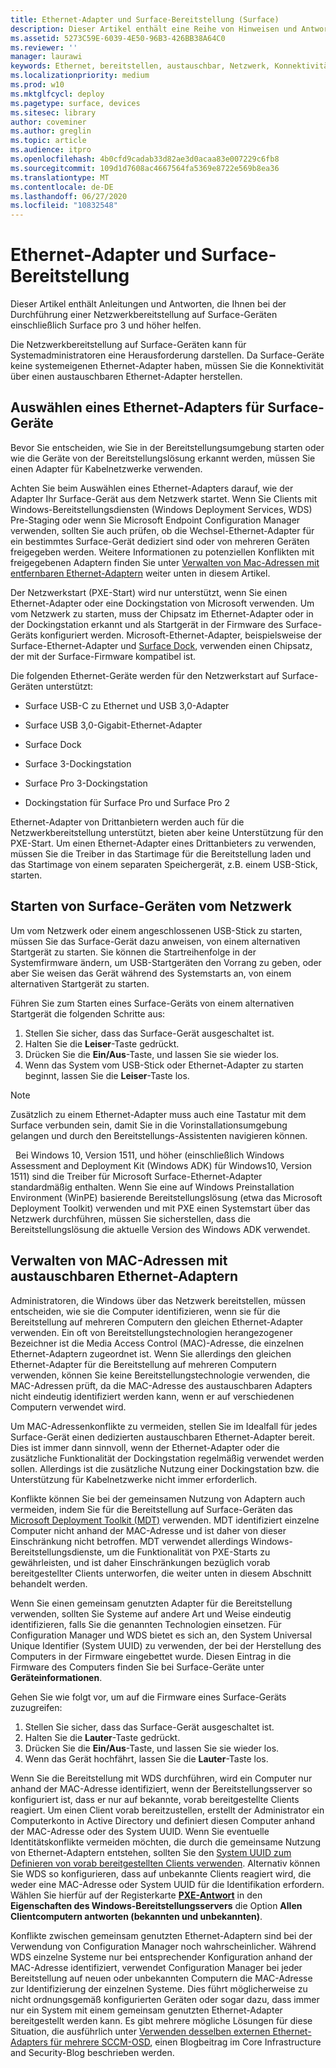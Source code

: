 ```yaml
---
title: Ethernet-Adapter und Surface-Bereitstellung (Surface)
description: Dieser Artikel enthält eine Reihe von Hinweisen und Antworten, auf die Sie bei der Netzwerkbereitstellung auf Surface-Geräten zurückgreifen können.
ms.assetid: 5273C59E-6039-4E50-96B3-426BB38A64C0
ms.reviewer: ''
manager: laurawi
keywords: Ethernet, bereitstellen, austauschbar, Netzwerk, Konnektivität, starten, Firmware, Gerät, Adapter, PXE-Start, USB
ms.localizationpriority: medium
ms.prod: w10
ms.mktglfcycl: deploy
ms.pagetype: surface, devices
ms.sitesec: library
author: coveminer
ms.author: greglin
ms.topic: article
ms.audience: itpro
ms.openlocfilehash: 4b0cfd9cadab33d82ae3d0acaa83e007229c6fb8
ms.sourcegitcommit: 109d1d7608ac4667564fa5369e8722e569b8ea36
ms.translationtype: MT
ms.contentlocale: de-DE
ms.lasthandoff: 06/27/2020
ms.locfileid: "10832548"
---
```

# Ethernet-Adapter und Surface-Bereitstellung


Dieser Artikel enthält Anleitungen und Antworten, die Ihnen bei der Durchführung einer Netzwerkbereitstellung auf Surface-Geräten einschließlich Surface pro 3 und höher helfen.

Die Netzwerkbereitstellung auf Surface-Geräten kann für Systemadministratoren eine Herausforderung darstellen. Da Surface-Geräte keine systemeigenen Ethernet-Adapter haben, müssen Sie die Konnektivität über einen austauschbaren Ethernet-Adapter herstellen.

##  <a name="select-an-ethernet-adapter-for-surface-devices"></a>Auswählen eines Ethernet-Adapters für Surface-Geräte


Bevor Sie entscheiden, wie Sie in der Bereitstellungsumgebung starten oder wie die Geräte von der Bereitstellungslösung erkannt werden, müssen Sie einen Adapter für Kabelnetzwerke verwenden.

Achten Sie beim Auswählen eines Ethernet-Adapters darauf, wie der Adapter Ihr Surface-Gerät aus dem Netzwerk startet. Wenn Sie Clients mit Windows-Bereitstellungsdiensten (Windows Deployment Services, WDS) Pre-Staging oder wenn Sie Microsoft Endpoint Configuration Manager verwenden, sollten Sie auch prüfen, ob die Wechsel-Ethernet-Adapter für ein bestimmtes Surface-Gerät dediziert sind oder von mehreren Geräten freigegeben werden. Weitere Informationen zu potenziellen Konflikten mit freigegebenen Adaptern finden Sie unter [Verwalten von Mac-Adressen mit entfernbaren Ethernet-Adaptern](#manage-mac-addresses) weiter unten in diesem Artikel.

Der Netzwerkstart (PXE-Start) wird nur unterstützt, wenn Sie einen Ethernet-Adapter oder eine Dockingstation von Microsoft verwenden. Um vom Netzwerk zu starten, muss der Chipsatz im Ethernet-Adapter oder in der Dockingstation erkannt und als Startgerät in der Firmware des Surface-Geräts konfiguriert werden. Microsoft-Ethernet-Adapter, beispielsweise der Surface-Ethernet-Adapter und [Surface Dock](https://www.microsoft.com/surface/accessories/surface-dock), verwenden einen Chipsatz, der mit der Surface-Firmware kompatibel ist.

Die folgenden Ethernet-Geräte werden für den Netzwerkstart auf Surface-Geräten unterstützt:

-   Surface USB-C zu Ethernet und USB 3,0-Adapter

-   Surface USB 3,0-Gigabit-Ethernet-Adapter

-   Surface Dock

-   Surface 3-Dockingstation

-   Surface Pro 3-Dockingstation

-   Dockingstation für Surface Pro und Surface Pro 2

Ethernet-Adapter von Drittanbietern werden auch für die Netzwerkbereitstellung unterstützt, bieten aber keine Unterstützung für den PXE-Start. Um einen Ethernet-Adapter eines Drittanbieters zu verwenden, müssen Sie die Treiber in das Startimage für die Bereitstellung laden und das Startimage von einem separaten Speichergerät, z.B. einem USB-Stick, starten.

##  <a name="boot-surface-devices-from-the-network"></a>Starten von Surface-Geräten vom Netzwerk

Um vom Netzwerk oder einem angeschlossenen USB-Stick zu starten, müssen Sie das Surface-Gerät dazu anweisen, von einem alternativen Startgerät zu starten. Sie können die Startreihenfolge in der Systemfirmware ändern, um USB-Startgeräten den Vorrang zu geben, oder aber Sie weisen das Gerät während des Systemstarts an, von einem alternativen Startgerät zu starten.

Führen Sie zum Starten eines Surface-Geräts von einem alternativen Startgerät die folgenden Schritte aus:

1.  Stellen Sie sicher, dass das Surface-Gerät ausgeschaltet ist.
2.  Halten Sie die **Leiser**-Taste gedrückt.
3.  Drücken Sie die **Ein/Aus**-Taste, und lassen Sie sie wieder los.
4.  Wenn das System vom USB-Stick oder Ethernet-Adapter zu starten beginnt, lassen Sie die **Leiser**-Taste los.

>[!NOTE]
>Zusätzlich zu einem Ethernet-Adapter muss auch eine Tastatur mit dem Surface verbunden sein, damit Sie in die Vorinstallationsumgebung gelangen und durch den Bereitstellungs-Assistenten navigieren können.

 
Bei Windows 10, Version 1511, und höher (einschließlich Windows Assessment and Deployment Kit (Windows ADK) für Windows10, Version 1511) sind die Treiber für Microsoft Surface-Ethernet-Adapter standardmäßig enthalten. Wenn Sie eine auf Windows Preinstallation Environment (WinPE) basierende Bereitstellungslösung (etwa das Microsoft Deployment Toolkit) verwenden und mit PXE einen Systemstart über das Netzwerk durchführen, müssen Sie sicherstellen, dass die Bereitstellungslösung die aktuelle Version des Windows ADK verwendet.

## <a href="" id="manage-mac-addresses"></a>Verwalten von MAC-Adressen mit austauschbaren Ethernet-Adaptern

Administratoren, die Windows über das Netzwerk bereitstellen, müssen entscheiden, wie sie die Computer identifizieren, wenn sie für die Bereitstellung auf mehreren Computern den gleichen Ethernet-Adapter verwenden. Ein oft von Bereitstellungstechnologien herangezogener Bezeichner ist die Media Access Control (MAC)-Adresse, die einzelnen Ethernet-Adaptern zugeordnet ist. Wenn Sie allerdings den gleichen Ethernet-Adapter für die Bereitstellung auf mehreren Computern verwenden, können Sie keine Bereitstellungstechnologie verwenden, die MAC-Adressen prüft, da die MAC-Adresse des austauschbaren Adapters nicht eindeutig identifiziert werden kann, wenn er auf verschiedenen Computern verwendet wird.

Um MAC-Adressenkonflikte zu vermeiden, stellen Sie im Idealfall für jedes Surface-Gerät einen dedizierten austauschbaren Ethernet-Adapter bereit. Dies ist immer dann sinnvoll, wenn der Ethernet-Adapter oder die zusätzliche Funktionalität der Dockingstation regelmäßig verwendet werden sollen. Allerdings ist die zusätzliche Nutzung einer Dockingstation bzw. die Unterstützung für Kabelnetzwerke nicht immer erforderlich.

Konflikte können Sie bei der gemeinsamen Nutzung von Adaptern auch vermeiden, indem Sie für die Bereitstellung auf Surface-Geräten das [Microsoft Deployment Toolkit (MDT)](https://technet.microsoft.com/windows/dn475741) verwenden. MDT identifiziert einzelne Computer nicht anhand der MAC-Adresse und ist daher von dieser Einschränkung nicht betroffen. MDT verwendet allerdings Windows-Bereitstellungsdienste, um die Funktionalität von PXE-Starts zu gewährleisten, und ist daher Einschränkungen bezüglich vorab bereitgestellter Clients unterworfen, die weiter unten in diesem Abschnitt behandelt werden.

Wenn Sie einen gemeinsam genutzten Adapter für die Bereitstellung verwenden, sollten Sie Systeme auf andere Art und Weise eindeutig identifizieren, falls Sie die genannten Technologien einsetzen. Für Configuration Manager und WDS bietet es sich an, den System Universal Unique Identifier (System UUID) zu verwenden, der bei der Herstellung des Computers in der Firmware eingebettet wurde. Diesen Eintrag in die Firmware des Computers finden Sie bei Surface-Geräte unter **Geräteinformationen**.

Gehen Sie wie folgt vor, um auf die Firmware eines Surface-Geräts zuzugreifen:

1.  Stellen Sie sicher, dass das Surface-Gerät ausgeschaltet ist.
2.  Halten Sie die **Lauter**-Taste gedrückt.
3.  Drücken Sie die **Ein/Aus**-Taste, und lassen Sie sie wieder los.
4.  Wenn das Gerät hochfährt, lassen Sie die **Lauter**-Taste los.

Wenn Sie die Bereitstellung mit WDS durchführen, wird ein Computer nur anhand der MAC-Adresse identifiziert, wenn der Bereitstellungsserver so konfiguriert ist, dass er nur auf bekannte, vorab bereitgestellte Clients reagiert. Um einen Client vorab bereitzustellen, erstellt der Administrator ein Computerkonto in Active Directory und definiert diesen Computer anhand der MAC-Adresse oder des System UUID. Wenn Sie eventuelle Identitätskonflikte vermeiden möchten, die durch die gemeinsame Nutzung von Ethernet-Adaptern entstehen, sollten Sie den [System UUID zum Definieren von vorab bereitgestellten Clients verwenden](https://technet.microsoft.com/library/cc742034). Alternativ können Sie WDS so konfigurieren, dass auf unbekannte Clients reagiert wird, die weder eine MAC-Adresse oder System UUID für die Identifikation erfordern. Wählen Sie hierfür auf der Registerkarte [**PXE-Antwort**](https://technet.microsoft.com/library/cc732360) in den **Eigenschaften des Windows-Bereitstellungsservers** die Option **Allen Clientcomputern antworten (bekannten und unbekannten)**.

Konflikte zwischen gemeinsam genutzten Ethernet-Adaptern sind bei der Verwendung von Configuration Manager noch wahrscheinlicher. Während WDS einzelne Systeme nur bei entsprechender Konfiguration anhand der MAC-Adresse identifiziert, verwendet Configuration Manager bei jeder Bereitstellung auf neuen oder unbekannten Computern die MAC-Adresse zur Identifizierung der einzelnen Systeme. Dies führt möglicherweise zu nicht ordnungsgemäß konfigurierten Geräten oder sogar dazu, dass immer nur ein System mit einem gemeinsam genutzten Ethernet-Adapter bereitgestellt werden kann. Es gibt mehrere mögliche Lösungen für diese Situation, die ausführlich unter [Verwenden desselben externen Ethernet-Adapters für mehrere SCCM-OSD](https://techcommunity.microsoft.com/t5/core-infrastructure-and-security/how-to-use-the-same-external-ethernet-adapter-for-multiple-sccm/ba-p/257374), einen Blogbeitrag im Core Infrastructure and Security-Blog beschrieben werden.

 

 





